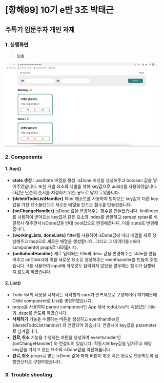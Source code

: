 # [항해99] 10기 e반 3조 박태근

## 주특기 입문주차 개인 과제

### 1. 실행화면

> [link](https://todo-list-one-indol.vercel.app/)

<img src="./img/preview.png">

### 2. Components

#### 1. App()

- **state 생성** : useState 배열을 생성. isDone 속성을 생성해주고 boolean 값을 넣어주었습니다. 또한 개별 요소의 식별을 위해 key값으로 uuid()를 사용하였습니다. id값은 단순히 순서를 지정하기 위한 용도로 남겨 두었습니다.
- **{deleteTodoListHandler}** filter 메소드를 사용하여 받아오는 key값과 다른 key값을 가진 요소들만으로 새로운 배열을 만드는 함수를 만들었습니다.
- **{onChangeHandler}** isDone 값을 변경해주는 함수를 만들었습니다. findIndex를 사용하여 받아오는 key값과 같은 요소의 index를 반환하고 spread sytax로 배열복사 해주면서 isDone값을 반대 bool값으로 변경해줍니다. 이를 state로 변경해줍니다.
- **{workingLists, doneLists}** filter를 사용하여 isDone값에 따라 배열을 새로 생성해주고 map으로 새로운 배열을 생성합니다. 그리고 그 데이터를 child component<List>에 props로 내려줍니다.
- **{onSubmitHandler}** 새로 입력되는 title과 desc 값을 변경해주는 state를 만들어주고 onClick시에 이를 새로운 요소로 생성해주는 eventhandler를 만들어 주었습니다. if를 사용하여 input에 아무것도 입력되지 않았을 경우에는 함수가 실행되지 않도록 하였습니다.

#### 2. List()

- Todo list의 내용을 나타내는 사각형의 card가 반복적으로 구성되어야 하기때문에 Child component로 List를 생성하였습니다.
- props를 사용하여 parent component인 App 에서 todoLists의 속성값인 .title과 .desc를 받도록 하였습니다.
- **삭제하기** 기능을 수행하는 버튼을 생성하고 eventhandler인 {deleteTodoListHandler} 와 연결되어 있습니다. 연결시에 key값을 parameter로 넘겨줍니다.
- **완료,취소** 기능을 수행하는 버튼을 생성하여 eventhandler인 {onChangeHandler} 와 연결되어 있습니다. 작동시에 key값을 넘겨주고 해당 key값을 가지고 있는 요소의 isDone값을 역전해줍니다.
- **완료,취소** props로 받는 isDone 값에 따라 버튼이 취소 혹은 완료로 변환되도록 삼항연산자로 구현하였습니다.

### 3. Trouble shooting

